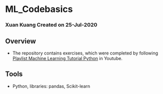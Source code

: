 # ML_Codebasics
### Xuan Kuang Created on 25-Jul-2020

## Overview
- The repository contains exercises, which were completed by following [Playlist Machine Learning Tutorial Python](https://www.youtube.com/playlist?list=PLeo1K3hjS3uvCeTYTeyfe0-rN5r8zn9rw) in Youtube. 

## Tools
- Python, libraries: pandas, Scikit-learn
